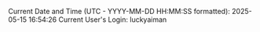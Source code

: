 Current Date and Time (UTC - YYYY-MM-DD HH:MM:SS formatted): 2025-05-15 16:54:26
Current User's Login: luckyaiman
